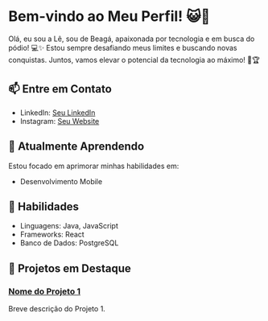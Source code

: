 # Bem-vindo ao Meu Perfil! 😺🚀

Olá, eu sou a Lê, sou de Beagá, apaixonada por tecnologia e em busca do pódio! 💻✨
Estou sempre desafiando meus limites e buscando novas conquistas. Juntos, vamos elevar o potencial da tecnologia ao máximo! 🚀🏆

## 📫 Entre em Contato

- LinkedIn: [Seu LinkedIn](link_linkedin)
- Instagram: [Seu Website](link_website)

  
## 🌱 Atualmente Aprendendo

Estou focado em aprimorar minhas habilidades em:

- Desenvolvimento Mobile
  

## 💼 Habilidades

- Linguagens: Java, JavaScript
- Frameworks: React
- Banco de Dados: PostgreSQL

## 🚀 Projetos em Destaque

### [Nome do Projeto 1](link_projeto_1)
Breve descrição do Projeto 1.

